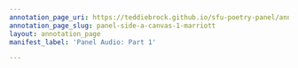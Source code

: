 ```yaml
---
annotation_page_uri: https://teddiebrock.github.io/sfu-poetry-panel/annotations/panel-side-a-canvas-1-marriott.json
annotation_page_slug: panel-side-a-canvas-1-marriott
layout: annotation_page
manifest_label: 'Panel Audio: Part 1'

---
```

